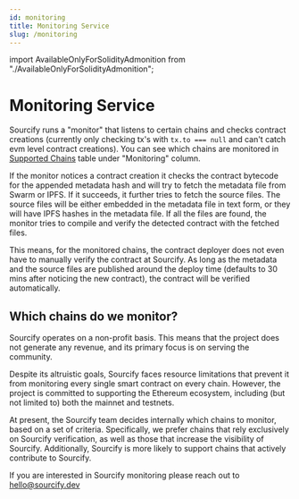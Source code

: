 ```yaml
---
id: monitoring
title: Monitoring Service
slug: /monitoring
---
```


import AvailableOnlyForSolidityAdmonition from "./AvailableOnlyForSolidityAdmonition";

# Monitoring Service

<AvailableOnlyForSolidityAdmonition description="Sourcify monitoring service uses the metadata file to retrieve the source files. Vyper contracts don't support this."/>

Sourcify runs a "monitor" that listens to certain chains and checks contract creations (currently only checking tx's with `tx.to === null` and can't catch evm level contract creations). You can see which chains are monitored in [Supported Chains](/docs/chains/) table under "Monitoring" column.

If the monitor notices a contract creation it checks the contract bytecode for the appended metadata hash and will try to fetch the metadata file from Swarm or IPFS. If it succeeds, it further tries to fetch the source files. The source files will be either embedded in the metadata file in text form, or they will have IPFS hashes in the metadata file. If all the files are found, the monitor tries to compile and verify the detected contract with the fetched files.

This means, for the monitored chains, the contract deployer does not even have to manually verify the contract at Sourcify. As long as the metadata and the source files are published around the deploy time (defaults to 30 mins after noticing the new contract), the contract will be verified automatically.

## Which chains do we monitor?

Sourcify operates on a non-profit basis. This means that the project does not generate any revenue, and its primary focus is on serving the community.

Despite its altruistic goals, Sourcify faces resource limitations that prevent it from monitoring every single smart contract on every chain. However, the project is committed to supporting the Ethereum ecosystem, including (but not limited to) both the mainnet and testnets.

At present, the Sourcify team decides internally which chains to monitor, based on a set of criteria. Specifically, we prefer chains that rely exclusively on Sourcify verification, as well as those that increase the visibility of Sourcify. Additionally, Sourcify is more likely to support chains that actively contribute to Sourcify.

If you are interested in Sourcify monitoring please reach out to [hello@sourcify.dev](mailto:hello@sourcify.dev)
